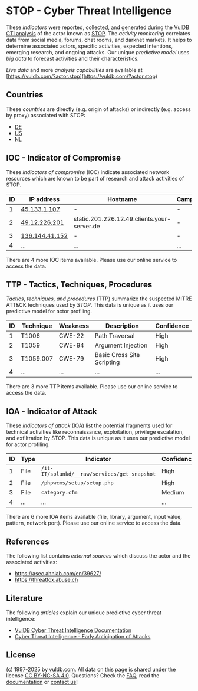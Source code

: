 # STOP - Cyber Threat Intelligence

These _indicators_ were reported, collected, and generated during the [VulDB CTI analysis](https://vuldb.com/?kb.cti) of the actor known as [STOP](https://vuldb.com/?actor.stop). The _activity monitoring_ correlates data from social media, forums, chat rooms, and darknet markets. It helps to determine associated actors, specific activities, expected intentions, emerging research, and ongoing attacks. Our unique _predictive model_ uses _big data_ to forecast activities and their characteristics.

_Live data_ and more _analysis capabilities_ are available at [https://vuldb.com/?actor.stop](https://vuldb.com/?actor.stop)

## Countries

These _countries_ are directly (e.g. origin of attacks) or indirectly (e.g. access by proxy) associated with STOP:

* [DE](https://vuldb.com/?country.de)
* [US](https://vuldb.com/?country.us)
* [NL](https://vuldb.com/?country.nl)

## IOC - Indicator of Compromise

These _indicators of compromise_ (IOC) indicate associated network resources which are known to be part of research and attack activities of STOP.

ID | IP address | Hostname | Campaign | Confidence
-- | ---------- | -------- | -------- | ----------
1 | [45.133.1.107](https://vuldb.com/?ip.45.133.1.107) | - | - | High
2 | [49.12.226.201](https://vuldb.com/?ip.49.12.226.201) | static.201.226.12.49.clients.your-server.de | - | High
3 | [136.144.41.152](https://vuldb.com/?ip.136.144.41.152) | - | - | High
4 | ... | ... | ... | ...

There are 4 more IOC items available. Please use our online service to access the data.

## TTP - Tactics, Techniques, Procedures

_Tactics, techniques, and procedures_ (TTP) summarize the suspected MITRE ATT&CK techniques used by _STOP_. This data is unique as it uses our predictive model for actor profiling.

ID | Technique | Weakness | Description | Confidence
-- | --------- | -------- | ----------- | ----------
1 | T1006 | CWE-22 | Path Traversal | High
2 | T1059 | CWE-94 | Argument Injection | High
3 | T1059.007 | CWE-79 | Basic Cross Site Scripting | High
4 | ... | ... | ... | ...

There are 3 more TTP items available. Please use our online service to access the data.

## IOA - Indicator of Attack

These _indicators of attack_ (IOA) list the potential fragments used for technical activities like reconnaissance, exploitation, privilege escalation, and exfiltration by STOP. This data is unique as it uses our predictive model for actor profiling.

ID | Type | Indicator | Confidence
-- | ---- | --------- | ----------
1 | File | `/it-IT/splunkd/__raw/services/get_snapshot` | High
2 | File | `/phpwcms/setup/setup.php` | High
3 | File | `category.cfm` | Medium
4 | ... | ... | ...

There are 6 more IOA items available (file, library, argument, input value, pattern, network port). Please use our online service to access the data.

## References

The following list contains _external sources_ which discuss the actor and the associated activities:

* https://asec.ahnlab.com/en/39627/
* https://threatfox.abuse.ch

## Literature

The following _articles_ explain our unique predictive cyber threat intelligence:

* [VulDB Cyber Threat Intelligence Documentation](https://vuldb.com/?kb.cti)
* [Cyber Threat Intelligence - Early Anticipation of Attacks](https://www.scip.ch/en/?labs.20201022)

## License

(c) [1997-2025](https://vuldb.com/?kb.changelog) by [vuldb.com](https://vuldb.com/?kb.about). All data on this page is shared under the license [CC BY-NC-SA 4.0](https://creativecommons.org/licenses/by-nc-sa/4.0/). Questions? Check the [FAQ](https://vuldb.com/?kb.faq), read the [documentation](https://vuldb.com/?kb) or [contact us](https://vuldb.com/?contact)!
